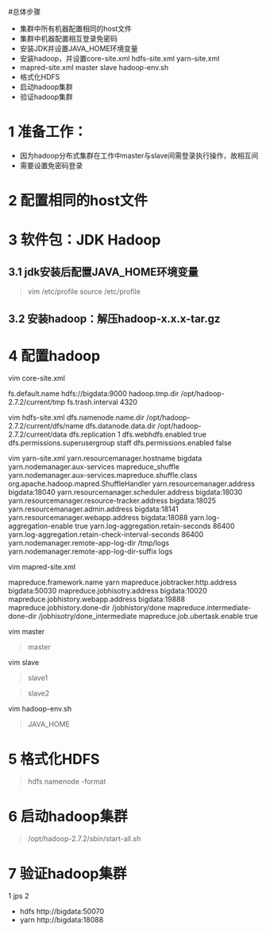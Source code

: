 #总体步骤
- 集群中所有机器配置相同的host文件
- 集群中机器配置相互登录免密码
- 安装JDK并设置JAVA_HOME环境变量
- 安装hadoop，并设置core-site.xml hdfs-site.xml yarn-site.xml 
- mapred-site.xml master slave hadoop-env.sh
- 格式化HDFS
- 启动hadoop集群
- 验证hadoop集群

# 1 准备工作：
- 因为hadoop分布式集群在工作中master与slave间需登录执行操作，故相互间
- 需要设置免密码登录
# 2 配置相同的host文件
# 3 软件包：JDK  Hadoop
## 3.1 jdk安装后配置JAVA_HOME环境变量
> vim /etc/profile
> source /etc/profile
## 3.2 安装hadoop：解压hadoop-x.x.x-tar.gz
# 4 配置hadoop

 vim core-site.xml

 <property>
    <name>fs.default.name</name>
    <value>hdfs://bigdata:9000</value>
  </property>

 <property>
    <name>hadoop.tmp.dir</name>
    <value>/opt/hadoop-2.7.2/current/tmp</value>
  </property>
 <property>
    <name>fs.trash.interval</name>
    <value>4320</value>
  </property>

vim hdfs-site.xml
<property>
   <name>dfs.namenode.name.dir</name>
   <value>/opt/hadoop-2.7.2/current/dfs/name</value>
 </property>
 <property>
   <name>dfs.datanode.data.dir</name>
   <value>/opt/hadoop-2.7.2/current/data</value>
 </property>
 <property>
   <name>dfs.replication</name>
   <value>1</value>
 </property>
 <property>
   <name>dfs.webhdfs.enabled</name>
   <value>true</value>
 </property>
 <property>
   <name>dfs.permissions.superusergroup</name>
   <value>staff</value>
 </property>
 <property>
   <name>dfs.permissions.enabled</name>
   <value>false</value>
 </property>

vim yarn-site.xml
<property>
   <name>yarn.resourcemanager.hostname</name>
   <value>bigdata</value>
 </property>
 <property>
   <name>yarn.nodemanager.aux-services</name>
   <value>mapreduce_shuffle</value>
 </property>
 <property>
   <name>yarn.nodemanager.aux-services.mapreduce.shuffle.class</name>
   <value>org.apache.hadoop.mapred.ShuffleHandler</value>
 </property>
 <property>
   <name>yarn.resourcemanager.address</name>
   <value>bigdata:18040</value>
 </property>
<property>
   <name>yarn.resourcemanager.scheduler.address</name>
   <value>bigdata:18030</value>
 </property>
 <property>
   <name>yarn.resourcemanager.resource-tracker.address</name>
   <value>bigdata:18025</value>
 </property> <property>
   <name>yarn.resourcemanager.admin.address</name>
   <value>bigdata:18141</value>
 </property>
<property>
   <name>yarn.resourcemanager.webapp.address</name>
   <value>bigdata:18088</value>
 </property>
<property>
   <name>yarn.log-aggregation-enable</name>
   <value>true</value>
 </property>
<property>
   <name>yarn.log-aggregation.retain-seconds</name>
   <value>86400</value>
 </property>
<property>
   <name>yarn.log-aggregation.retain-check-interval-seconds</name>
   <value>86400</value>
 </property>
<property>
   <name>yarn.nodemanager.remote-app-log-dir</name>
   <value>/tmp/logs</value>
 </property>
<property>
   <name>yarn.nodemanager.remote-app-log-dir-suffix</name>
   <value>logs</value>
 </property>

vim mapred-site.xml

<property>
  <name>mapreduce.framework.name</name>
  <value>yarn</value>
</property>
<property>
  <name>mapreduce.jobtracker.http.address</name>
  <value>bigdata:50030</value>
</property>
<property>
  <name>mapreduce.jobhisotry.address</name>
  <value>bigdata:10020</value>
</property>
<property>
  <name>mapreduce.jobhistory.webapp.address</name>
  <value>bigdata:19888</value>
</property>
<property>
  <name>mapreduce.jobhistory.done-dir</name>
  <value>/jobhistory/done</value>
</property>
<property>
  <name>mapreduce.intermediate-done-dir</name>
  <value>/jobhisotry/done_intermediate</value>
</property>
<property>
  <name>mapreduce.job.ubertask.enable</name>
  <value>true</value>
</property>

vim master

> master

vim slave

> slave1

> slave2

vim hadoop-env.sh
> JAVA_HOME

# 5 格式化HDFS

> hdfs namenode -format

# 6 启动hadoop集群

> /opt/hadoop-2.7.2/sbin/start-all.sh

# 7 验证hadoop集群

1 jps
2
- hdfs http://bigdata:50070
- yarn http://bigdata:18088

